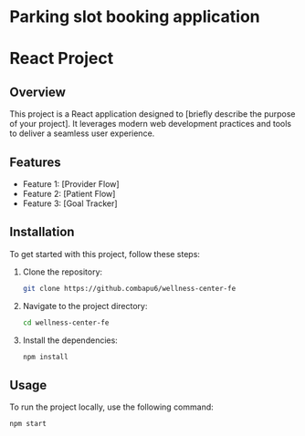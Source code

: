 # Parking slot booking application

# React Project

## Overview

This project is a React application designed to [briefly describe the purpose of your project]. It leverages modern web development practices and tools to deliver a seamless user experience.

## Features

- Feature 1: [Provider Flow]
- Feature 2: [Patient Flow]
- Feature 3: [Goal Tracker]

## Installation

To get started with this project, follow these steps:

1. Clone the repository:
   ```bash
   git clone https://github.combapu6/wellness-center-fe
   ```
2. Navigate to the project directory:
   ```bash
   cd wellness-center-fe
   ```
3. Install the dependencies:
   ```bash
   npm install
   ```

## Usage

To run the project locally, use the following command:

```bash
npm start
```
